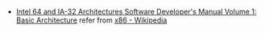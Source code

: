 - [Intel 64 and IA-32 Architectures Software Developer's Manual Volume 1: Basic Architecture](http://www.intel.com/content/dam/www/public/us/en/documents/manuals/64-ia-32-architectures-software-developer-vol-1-manual.pdf) refer from [x86 - Wikipedia](https://en.wikipedia.org/wiki/X86)

